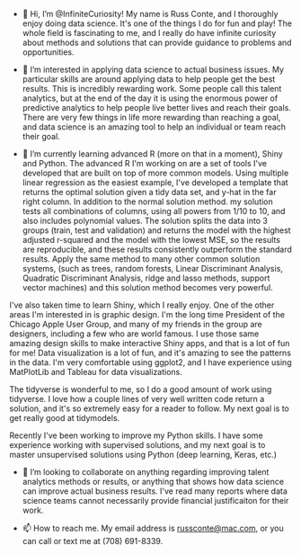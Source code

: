 - 👋 Hi, I’m @InfiniteCuriosity! My name is Russ Conte, and I thoroughly enjoy doing data science. It's one of the things I do for fun and play! The whole field is fascinating to me, and I really do have infinite curiosity about methods and solutions that can provide guidance to problems and opportunities.

- 👀 I’m interested in applying data science to actual business issues. My particular skills are around applying data to help people get the best results. This is incredibly rewarding work. Some people call this talent analytics, but at the end of the day it is using the enormous power of predictive analytics to help people live better lives and reach their goals. There are very few things in life more rewarding than reaching a goal, and data science is an amazing tool to help an individual or team reach their goal.

- 🌱 I’m currently learning advanced R (more on that in a moment), Shiny and Python. The advanced R I'm working on are a set of tools I've developed that are built on top of more common models. Using multiple linear regression as the easiest example, I've developed a template that returns the optimal solution given a tidy data set, and y-hat in the far right column. In addition to the normal solution method. my solution tests all combinations of columns, using all powers from 1/10 to 10, and also includes polynomial values. The solution splits the data into 3 groups (train, test and validation) and returns the model with the highest adjusted r-squared and the model with the lowest MSE, so the results are reproducible, and these results consistently outperform the standard results.
Apply the same method to many other common solution systems, (such as trees, random forests, Linear Discriminant Analysis, Quadratic Discriminant Analysis, ridge and lasso methods, support vector machines) and this solution method becomes very powerful.

I've also taken time to learn Shiny, which I really enjoy. One of the other areas I'm interested in is graphic design. I'm the long time President of the Chicago Apple User Group, and many of my friends in the group are designers, including a few who are world famous. I use those same amazing design skills to make interactive Shiny apps, and that is a lot of fun for me! Data visualization is a lot of fun, and it's amazing to see the patterns in the data. I'm very comfortable using ggplot2, and I have experience using MatPlotLib and Tableau for data visualizations.

The tidyverse is wonderful to me, so I do a good amount of work using tidyverse. I love how a couple lines of very well written code return a solution, and it's so extremely easy for a reader to follow. My next goal is to get really good at tidymodels.

Recently I've been working to improve my Python skills. I have some experience working with supervised solutions, and my next goal is to master unsupervised solutions using Python (deep learning, Keras, etc.)

- 💞️ I’m looking to collaborate on anything regarding improving talent analytics methods or results, or anything that shows how data science can improve actual business results. I've read many reports where data science teams cannot necessarily provide financial justificaiton for their work.

- 📫 How to reach me. My email address is russconte@mac.com, or you can call or text me at (708) 691-8339.

<!---
InfiniteCuriosity/InfiniteCuriosity is a ✨ special ✨ repository because its `README.md` (this file) appears on your GitHub profile.
You can click the Preview link to take a look at your changes.
--->
